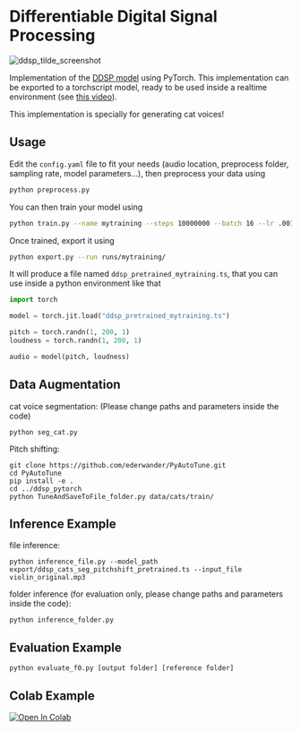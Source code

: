 # Differentiable Digital Signal Processing

![ddsp_tilde_screenshot](patchs/screenshot_bitwig.png)

Implementation of the [DDSP model](https://github.com/magenta/ddsp) using PyTorch. This implementation can be exported to a torchscript model, ready to be used inside a realtime environment (see [this video](https://www.youtube.com/watch?v=_U6Bn-1FDHc)).

This implementation is specially for generating cat voices!




## Usage

Edit the `config.yaml` file to fit your needs (audio location, preprocess folder, sampling rate, model parameters...), then preprocess your data using 

```bash
python preprocess.py
```

You can then train your model using 

```bash
python train.py --name mytraining --steps 10000000 --batch 16 --lr .001
```

Once trained, export it using

```bash
python export.py --run runs/mytraining/
```

It will produce a file named `ddsp_pretrained_mytraining.ts`, that you can use inside a python environment like that

```python
import torch

model = torch.jit.load("ddsp_pretrained_mytraining.ts")

pitch = torch.randn(1, 200, 1)
loudness = torch.randn(1, 200, 1)

audio = model(pitch, loudness)
```


## Data Augmentation

cat voice segmentation:
(Please change paths and parameters inside the code)
```
python seg_cat.py
```

Pitch shifting:
```
git clone https://github.com/ederwander/PyAutoTune.git
cd PyAutoTune
pip install -e .
cd ../ddsp_pytorch
python TuneAndSaveToFile_folder.py data/cats/train/
```

## Inference Example

file inference:
```
python inference_file.py --model_path export/ddsp_cats_seg_pitchshift_pretrained.ts --input_file violin_original.mp3
```

folder inference (for evaluation only, please change paths and parameters inside the code):
```
python inference_folder.py
```

## Evaluation Example
```
python evaluate_f0.py [output folder] [reference folder]
```

## Colab Example
[![Open In Colab](https://colab.research.google.com/assets/colab-badge.svg)](https://colab.research.google.com/github/jerryuhoo/ddsp_pytorch/blob/master/ddsp_cat_example.ipynb)
